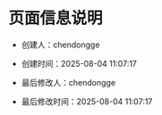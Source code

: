 # 页面信息说明

- 创建人：chendongge
- 创建时间：2025-08-04 11:07:17

- 最后修改人：chendongge
- 最后修改时间：2025-08-04 11:07:17


